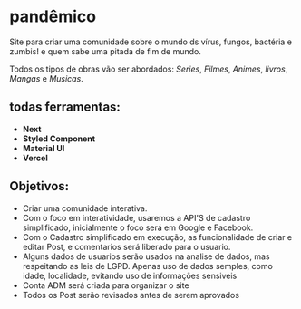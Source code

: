 <h1>pandêmico</h1>
<p>Site para criar uma comunidade sobre o mundo ds vírus, fungos, bactéria e zumbis! e quem sabe uma pitada de fim de mundo.</p>
<p>Todos os tipos de obras vão ser abordados: <em>Series</em>, <em>Filmes</em>, <em>Animes</em>, <em>livros</em>, <em>Mangas</em> e <em>Musicas</em>.</p> 

<h2>todas ferramentas:</h2>
<ul>
<li><strong>Next</strong></li>
<li><strong>Styled Component</strong> </li>
<li><strong>Material UI</strong> </li>
<li><strong>Vercel</strong></li>
</ul>

<h2>Objetivos:</h2>
<ul>
  <li>Criar uma comunidade interativa.</li>
  <li>Com o foco em interatividade, usaremos a API'S de cadastro simplificado, inicialmente o foco será em Google e Facebook.</li>
  <li>Com o Cadastro simplificado em execução, as funcionalidade de criar e editar Post, e comentarios será liberado para o usuario.</li>
  <li>Alguns dados de usuarios serão usados na analise de dados, mas respeitando as leis de LGPD. Apenas uso de dados semples, como idade, localidade, evitando uso de informações sensiveis</li> 
  <li>Conta ADM será criada para organizar o site</li>
  <li>Todos os Post serão revisados antes de serem aprovados</li>
</ul>
